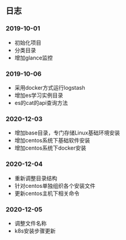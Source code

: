 ## 日志

### 2019-10-01
* 初始化项目
* 分类目录
* 增加glance监控

### 2019-10-06
* 采用docker方式运行logstash
* 增加es学习实例目录
* es的cat的api查询方法

### 2020-12-03
* 增加base目录，专门存储Linux基础环境安装
* 增加centos系统下基础软件安装
* 增加centos系统下docker安装

### 2020-12-04
* 重新调整目录结构
* 针对centos单独组织各个安装文件
* 更新centos主机下相关命令

### 2020-12-05
* 调整文件名称
* k8s安装步骤更新